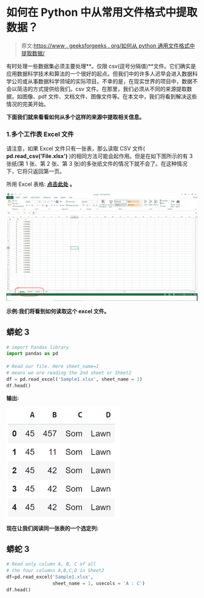 # 如何在 Python 中从常用文件格式中提取数据？

> 原文:[https://www . geeksforgeeks . org/如何从 python 通用文件格式中提取数据/](https://www.geeksforgeeks.org/how-to-extract-data-from-common-file-formats-in-python/)

有时处理一些数据集必须主要处理**。仅限 csv(逗号分隔值)**文件。它们确实是应用数据科学技术和算法的一个很好的起点。但我们中的许多人迟早会进入数据科学公司或从事数据科学领域的实际项目。不幸的是，在现实世界的项目中，数据不会以简洁的方式提供给我们。csv 文件。在那里，我们必须从不同的来源提取数据，如图像、pdf 文件、文档文件、图像文件等。在本文中，我们将看到解决这些情况的完美开始。

**下面我们就来看看如何从多个这样的来源中提取相关信息。**

### 1.多个工作表 Excel 文件

请注意，如果 Excel 文件只有一张表，那么读取 CSV 文件( **pd.read_csv('File.xlsx')** )的相同方法可能会起作用。但是在如下图所示的有 3 张纸(第 1 张、第 2 张、第 3 张)的多张纸文件的情况下就不会了。在这种情况下，它将只返回第一页。

所用 Excel 表格: [**点击此处**](https://docs.google.com/spreadsheets/d/13z1zYoZbaz5lWgdiMMGSJDWkQ7oIuBWfIF9OUPiUL4o/edit?usp=sharing) **。**

![](img/a0315fba87c99d1fca8c1c69db0be9cc.png)

**示例:我们将看到如何读取这个 excel 文件。**

## 蟒蛇 3

```py
# import Pandas library
import pandas as pd

# Read our file. Here sheet_name=1
# means we are reading the 2nd sheet or Sheet2
df = pd.read_excel('Sample1.xlsx', sheet_name = 1)
df.head()
```

**输出:**

![](img/35a23e56fccf6d70f2a7c75a8d79f395.png)

**现在让我们阅读同一张表的一个选定列:**

## 蟒蛇 3

```py
# Read only column A, B, C of all
# the four columns A,B,C,D in Sheet2
df=pd.read_excel('Sample1.xlsx',
                 sheet_name = 1, usecols = 'A : C')
df.head()
```